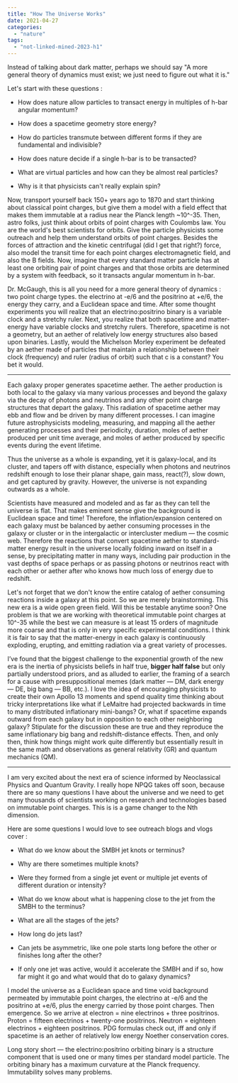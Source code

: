 ```yaml
---
title: "How The Universe Works"
date: 2021-04-27
categories: 
  - "nature"
tags: 
  - "not-linked-mined-2023-h1"
---
```


Instead of talking about dark matter, perhaps we should say "A more general theory of dynamics must exist; we just need to figure out what it is."

Let's start with these questions :

- How does nature allow particles to transact energy in multiples of h-bar angular momentum?

- How does a spacetime geometry store energy?

- How do particles transmute between different forms if they are fundamental and indivisible?

- How does nature decide if a single h-bar is to be transacted?

- What are virtual particles and how can they be almost real particles?

- Why is it that physicists can't really explain spin?

Now, transport yourself back 150+ years ago to 1870 and start thinking about classical point charges, but give them a model with a field effect that makes them immutable at a radius near the Planck length ~10^-35. Then, astro folks, just think about orbits of point charges with Coulombs law. You are the world's best scientists for orbits. Give the particle physicists some outreach and help them understand orbits of point charges. Besides the forces of attraction and the kinetic centrifugal (did I get that right?) force, also model the transit time for each point charges electromagnetic field, and also the B fields. Now, imagine that every standard matter particle has at least one orbiting pair of point charges and that those orbits are determined by a system with feedback, so it transacts angular momentum in h-bar.

Dr. McGaugh, this is all you need for a more general theory of dynamics : two point charge types. the electrino at -e/6 and the positrino at +e/6, the energy they carry, and a Euclidean space and time. After some thought experiments you will realize that an electrino:positrino binary is a variable clock and a stretchy ruler. Next, you realize that both spacetime and matter-energy have variable clocks and stretchy rulers. Therefore, spacetime is not a geometry, but an aether of relatively low energy structures also based upon binaries. Lastly, would the Michelson Morley experiment be defeated by an aether made of particles that maintain a relationship between their clock (frequency) and ruler (radius of orbit) such that c is a constant? You bet it would.

* * *

Each galaxy proper generates spacetime aether. The aether production is both local to the galaxy via many various processes and beyond the galaxy via the decay of photons and neutrinos and any other point charge structures that depart the galaxy. This radiation of spacetime aether may ebb and flow and be driven by many different processes. I can imagine future astrophysicists modeling, measuring, and mapping all the aether generating processes and their periodicity, duration, moles of aether produced per unit time average, and moles of aether produced by specific events during the event lifetime.

Thus the universe as a whole is expanding, yet it is galaxy-local, and its cluster, and tapers off with distance, especially when photons and neutrinos redshift enough to lose their planar shape, gain mass, react(?), slow down, and get captured by gravity. However, the universe is not expanding outwards as a whole.

Scientists have measured and modeled and as far as they can tell the universe is flat. That makes eminent sense give the background is Euclidean space and time! Therefore, the inflation/expansion centered on each galaxy must be balanced by aether consuming processes in the galaxy or cluster or in the intergalactic or intercluster medium — the cosmic web. Therefore the reactions that convert spacetime aether to standard-matter energy result in the universe locally folding inward on itself in a sense, by precipitating matter in many ways, including pair production in the vast depths of space perhaps or as passing photons or neutrinos react with each other or aether after who knows how much loss of energy due to redshift.

Let's not forget that we don't know the entire catalog of aether consuming reactions inside a galaxy at this point. So we are merely brainstorming. This new era is a wide open green field. Will this be testable anytime soon? One problem is that we are working with theoretical immutable point charges at 10^-35 while the best we can measure is at least 15 orders of magnitude more coarse and that is only in very specific experimental conditions. I think it is fair to say that the matter-energy in each galaxy is continuously exploding, erupting, and emitting radiation via a great variety of processes.

I’ve found that the biggest challenge to the exponential growth of the new era is the inertia of physicists beliefs in half true, **bigger half false** but only partially understood priors, and as alluded to earlier, the framing of a search for a cause with presuppositional memes (dark matter — DM, dark energy — DE, big bang — BB, etc.). I love the idea of encouraging physicists to create their own Apollo 13 moments and spend quality time thinking about tricky interpretations like what if LeMaitre had projected backwards in time to many distributed inflationary mini-bangs? Or, what if spacetime expands outward from each galaxy but in opposition to each other neighboring galaxy? Stipulate for the discussion these are true and they reproduce the same inflationary big bang and redshift-distance effects. Then, and only then, think how things might work quite differently but essentially result in the same math and observations as general relativity (GR) and quantum mechanics (QM).

* * *

I am very excited about the next era of science informed by Neoclassical Physics and Quantum Gravity. I really hope NPQG takes off soon, because there are so many questions I have about the universe and we need to get many thousands of scientists working on research and technologies based on immutable point charges. This is is a game changer to the Nth dimension.

Here are some questions I would love to see outreach blogs and vlogs cover :

- What do we know about the SMBH jet knots or terminus?

- Why are there sometimes multiple knots?

- Were they formed from a single jet event or multiple jet events of different duration or intensity?

- What do we know about what is happening close to the jet from the SMBH to the terminus?

- What are all the stages of the jets?

- How long do jets last?

- Can jets be asymmetric, like one pole starts long before the other or finishes long after the other?

- If only one jet was active, would it accelerate the SMBH and if so, how far might it go and what would that do to galaxy dynamics?

I model the universe as a Euclidean space and time void background permeated by immutable point charges, the electrino at -e/6 and the positrino at +e/6, plus the energy carried by those point charges. Then emergence. So we arrive at electron = nine electrinos + three positrinos. Proton = fifteen electrinos + twenty-one positrinos. Neutron = eighteen electrinos + eighteen positrinos. PDG formulas check out, iff and only if spacetime is an aether of relatively low energy Noether conservation cores.

Long story short — the electrino:positrino orbiting binary is a structure component that is used one or many times per standard model particle. The orbiting binary has a maximum curvature at the Planck frequency. Immutability solves many problems.
